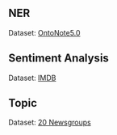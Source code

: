 ## NER
Dataset: [OntoNote5.0](https://huggingface.co/datasets/tner/ontonotes5)

## Sentiment Analysis
Dataset: [IMDB](https://www.kaggle.com/datasets/lakshmi25npathi/imdb-dataset-of-50k-movie-reviews?)

## Topic
Dataset: [20 Newsgroups](https://www.kaggle.com/datasets/crawford/20-newsgroups?)
